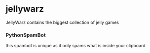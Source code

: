 # jellywarz
<p>JellyWarz contains the biggest collection of jelly games</p>
<h3>PythonSpamBot</h3>
<p>this spambot is unique as it only spams what is inside your clipboard</p>
